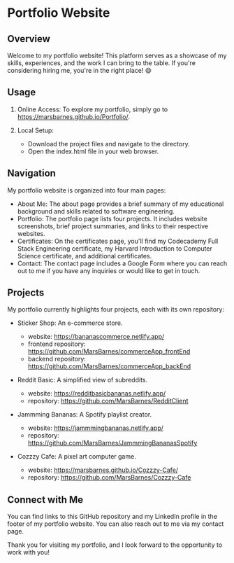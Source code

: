 # Portfolio Website

## Overview
Welcome to my portfolio website! This platform serves as a showcase of my skills, experiences, and the work I can bring to the table. If you're considering hiring me, you're in the right place! 😄

## Usage
1. Online Access: To explore my portfolio, simply go to https://marsbarnes.github.io/Portfolio/.

2. Local Setup: 
    - Download the project files and navigate to the directory.
    - Open the index.html file in your web browser.

## Navigation
My portfolio website is organized into four main pages:
- About Me: The about page provides a brief summary of my educational background and skills related to software engineering.
- Portfolio: The portfolio page lists four projects. It includes website screenshots, brief project summaries, and links to their respective websites.
- Certificates: On the certificates page, you'll find my Codecademy Full Stack Engineering certificate, my Harvard Introduction to Computer Science certificate, and additional certificates.
- Contact: The contact page includes a Google Form where you can reach out to me if you have any inquiries or would like to get in touch.

## Projects
My portfolio currently highlights four projects, each with its own repository:

- Sticker Shop: An e-commerce store.
    - website: https://bananascommerce.netlify.app/ 
    - frontend repository: https://github.com/MarsBarnes/commerceApp_frontEnd
    - backend repository: https://github.com/MarsBarnes/commerceApp_backEnd 

- Reddit Basic: A simplified view of subreddits.
    - website: https://redditbasicbananas.netlify.app/
    - repository: https://github.com/MarsBarnes/RedditClient

- Jammming Bananas: A Spotify playlist creator.
    - website: https://jammmingbananas.netlify.app/
    - repository: https://github.com/MarsBarnes/JammmingBananasSpotify

- Cozzzy Cafe: A pixel art computer game.
    - website: https://marsbarnes.github.io/Cozzzy-Cafe/
    - repository: https://github.com/MarsBarnes/Cozzzy-Cafe

## Connect with Me
You can find links to this GitHub repository and my LinkedIn profile in the footer of my portfolio website. You can also reach out to me via my contact page.

Thank you for visiting my portfolio, and I look forward to the opportunity to work with you!